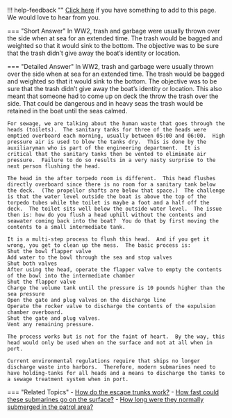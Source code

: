 !!! help-feedback ""
    [Click here](https://other.example.com/feedback) if you have something to add to this page. We would love to hear from you.

=== "Short Answer"
    In WW2, trash and garbage were usually thrown over the side when at sea for an extended time. The trash would be bagged and weighted so that it would sink to the bottom. The objective was to be sure that the trash didn’t give away the boat’s identity or location.

=== "Detailed Answer"
    In WW2, trash and garbage were usually thrown over the side when at sea for an extended time.  The trash would be bagged and weighted so that it would sink to the bottom.  The objective was to be sure that the trash didn’t give away the boat’s identity or location.  This also meant that someone had to come up on deck the throw the trash over the side.  That could be dangerous and in heavy seas the trash would be retained in the boat until the seas calmed.
    
    For sewage, we are talking about the human waste that goes through the heads (toilets).  The sanitary tanks for three of the heads were emptied overboard each morning, usually between 05:00 and 06:00.  High pressure air is used to blow the tanks dry.  This is done by the auxiliaryman who is part of the engineering department.  It is critical that the sanitary tanks then be vented to eliminate air pressure.  Failure to do so results in a very nasty surprise to the next person flushing the head.
    
    The head in the after torpedo room is different.  This head flushes directly overboard since there is no room for a sanitary tank below the deck.  (The propellor shafts are below that space.)  The challenge is that the water level outside the boat is above the top of the torpedo tubes while the toilet is maybe a foot and a half off the deck.  The toilet sits well below the outside water level.  The issue then is: how do you flush a head uphill without the contents and seawater coming back into the boat?  You do that by first moving the contents to a small intermediate tank.
    
    It is a multi-step process to flush this head.  And if you get it wrong, you get to clean up the mess.  The basic process is:
    Shut the bowl flapper valve
    Add water to the bowl through the sea and stop valves
    Shut both valves
    After using the head, operate the flapper valve to empty the contents of the bowl into the intermediate chamber
    Shut the flapper valve
    Charge the volume tank until the pressure is 10 pounds higher than the sea pressure
    Open the gate and plug valves on the discharge line
    Operate the rocker valve to discharge the contents of the expulsion chamber overboard.
    Shut the gate and plug valves.
    Vent any remaining pressure.
    
    The process works but is not for the faint of heart.  By the way, this head would only be used when on the surface and not at all when in port.
    
    Current environmental regulations require that ships no longer discharge waste into harbors.  Therefore, modern submarines need to have holding-tanks for all heads and a means to discharge the tanks to a sewage treatment system when in port.

=== "Related Topics"
    - [How do the escape trunks work?](./how-do-the-escape-trunks-work.md)
    - [How fast could these submarines go on the surface?](./how-fast-could-these-submarines-go-on-the-surface.md)
    - [How long were they normally submerged in the patrol area?](./how-long-were-they-normally-submerged-in-the-patrol-area.md)
